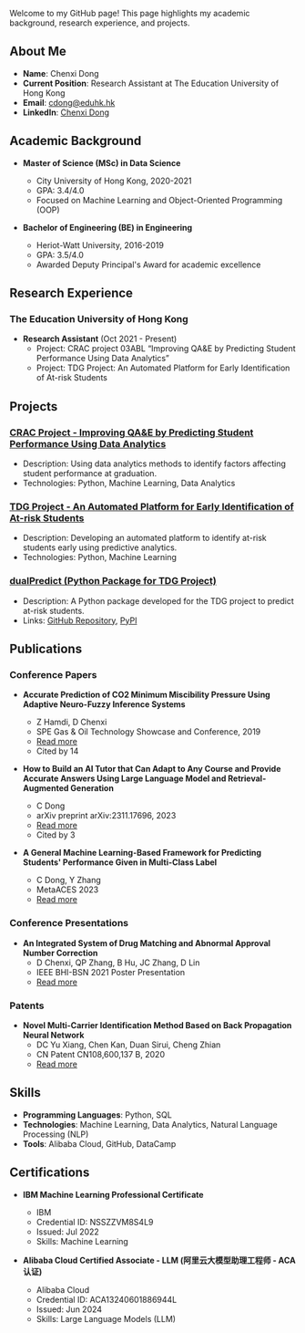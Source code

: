 Welcome to my GitHub page! This page highlights my academic background, research experience, and projects.

## About Me

- **Name**: Chenxi Dong
- **Current Position**: Research Assistant at The Education University of Hong Kong
- **Email**: [cdong@eduhk.hk](mailto:cdong@eduhk.hk)
- **LinkedIn**: [Chenxi Dong](https://www.linkedin.com/in/chenxi-d-263324227/)

## Academic Background

- **Master of Science (MSc) in Data Science** 
  - City University of Hong Kong, 2020-2021
  - GPA: 3.4/4.0
  - Focused on Machine Learning and Object-Oriented Programming (OOP)

- **Bachelor of Engineering (BE) in Engineering**
  - Heriot-Watt University, 2016-2019
  - GPA: 3.5/4.0
  - Awarded Deputy Principal's Award for academic excellence

## Research Experience

### The Education University of Hong Kong
- **Research Assistant** (Oct 2021 - Present)
  - Project: CRAC project 03ABL “Improving QA&E by Predicting Student Performance Using Data Analytics”
  - Project: TDG Project: An Automated Platform for Early Identification of At-risk Students

## Projects

### [CRAC Project - Improving QA&E by Predicting Student Performance Using Data Analytics](https://www.lttc.eduhk.hk/events/20240410_2/)
- Description: Using data analytics methods to identify factors affecting student performance at graduation.
- Technologies: Python, Machine Learning, Data Analytics

### [TDG Project - An Automated Platform for Early Identification of At-risk Students](https://app.lib.eduhk.hk/tl/node/407)
- Description: Developing an automated platform to identify at-risk students early using predictive analytics.
- Technologies: Python, Machine Learning

### [dualPredict (Python Package for TDG Project)](https://github.com/098765d/dualPredictor)
- Description: A Python package developed for the TDG project to predict at-risk students.
- Links: [GitHub Repository](https://github.com/098765d/dualPredictor), [PyPI](https://pypi.org/project/dualPredictor/)

## Publications

### Conference Papers
- **Accurate Prediction of CO2 Minimum Miscibility Pressure Using Adaptive Neuro-Fuzzy Inference Systems**
  - Z Hamdi, D Chenxi
  - SPE Gas & Oil Technology Showcase and Conference, 2019
  - [Read more](https://www.onepetro.org/conference-paper/SPE-195560-MS)
  - Cited by 14

- **How to Build an AI Tutor that Can Adapt to Any Course and Provide Accurate Answers Using Large Language Model and Retrieval-Augmented Generation**
  - C Dong
  - arXiv preprint arXiv:2311.17696, 2023
  - [Read more](https://arxiv.org/abs/2311.17696)
  - Cited by 3

- **A General Machine Learning-Based Framework for Predicting Students' Performance Given in Multi-Class Label**
  - C Dong, Y Zhang
  - MetaACES 2023
  - [Read more](https://www.eduhk.hk/metaaces2023/download/MetaACES%202023-Proceedings.pdf)

### Conference Presentations
- **An Integrated System of Drug Matching and Abnormal Approval Number Correction**
  - D Chenxi, QP Zhang, B Hu, JC Zhang, D Lin
  - IEEE BHI-BSN 2021 Poster Presentation
  - [Read more](https://docs.google.com/presentation/d/1Yv-vgErBwZpsDU6caslx5lfWU0TXFe8u/edit?usp=sharing&ouid=103405228218175523912&rtpof=true&sd=true)

### Patents
- **Novel Multi-Carrier Identification Method Based on Back Propagation Neural Network**
  - DC Yu Xiang, Chen Kan, Duan Sirui, Cheng Zhian
  - CN Patent CN108,600,137 B, 2020
  - [Read more](https://patents.google.com/patent/CN108600137B/en)

## Skills

- **Programming Languages**: Python, SQL
- **Technologies**: Machine Learning, Data Analytics, Natural Language Processing (NLP)
- **Tools**: Alibaba Cloud, GitHub, DataCamp

## Certifications

- **IBM Machine Learning Professional Certificate**
  - IBM
  - Credential ID: NSSZZVM8S4L9
  - Issued: Jul 2022
  - Skills: Machine Learning

- **Alibaba Cloud Certified Associate - LLM (阿里云大模型助理工程师 - ACA认证)**
  - Alibaba Cloud
  - Credential ID: ACA13240601886944L
  - Issued: Jun 2024
  - Skills: Large Language Models (LLM)

